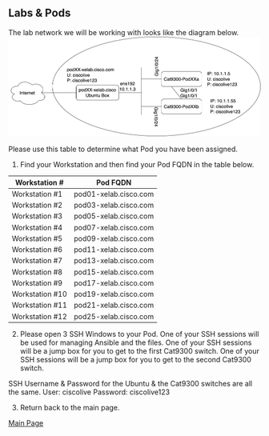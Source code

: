 ## Labs & Pods

The lab network we will be working with looks like the diagram below. 
<img src="/images/network-diagram.png" alt="DEVWKS-2008 Network Diagram" width=600>

Please use this table to determine what Pod you have been assigned. 

01. Find your Workstation and then find your Pod FQDN in the table below. 

| Workstation #  | Pod FQDN  |
| -------------- | ----------- |
| Workstation #1  | pod01-xelab.cisco.com   |
| Workstation #2  | pod03-xelab.cisco.com   |
| Workstation #3  | pod05-xelab.cisco.com   |
| Workstation #4  | pod07-xelab.cisco.com   |
| Workstation #5  | pod09-xelab.cisco.com   |
| Workstation #6  | pod11-xelab.cisco.com   |
| Workstation #7  | pod13-xelab.cisco.com   |
| Workstation #8  | pod15-xelab.cisco.com   |
| Workstation #9  | pod17-xelab.cisco.com   |
| Workstation #10  | pod19-xelab.cisco.com   |
| Workstation #11  | pod21-xelab.cisco.com   |
| Workstation #12  | pod25-xelab.cisco.com   |



02. Please open 3 SSH Windows to  your Pod. 
One of your SSH sessions will be used for managing Ansible and the files. 
One of your SSH sessions will be a jump box for you to get to the first Cat9300 switch. 
One of your SSH sessions will be a jump box for you to get to the second Cat9300 switch.

SSH Username & Password for the Ubuntu & the Cat9300 switches are all the same.
User: ciscolive
Password: ciscolive123


03. Return back to the main page. 

[Main Page](/README.md)




